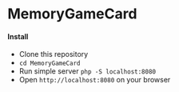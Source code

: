 # MemoryGameCard

#### Install
- Clone this repository
- `cd MemoryGameCard`
- Run simple server `php -S localhost:8080`
- Open `http://localhost:8080` on your browser
